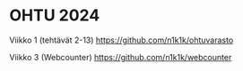 # OHTU 2024

Viikko 1 (tehtävät 2-13)  https://github.com/n1k1k/ohtuvarasto

Viikko 3 (Webcounter)
https://github.com/n1k1k/webcounter
